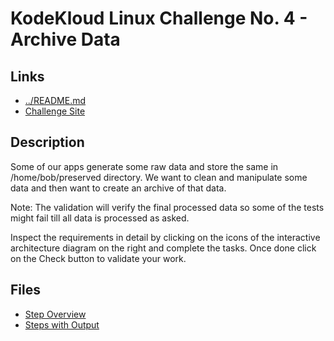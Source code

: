 # KodeKloud Linux Challenge No. 4 - Archive Data

## Links

- [../README.md](../README.md)
- [Challenge Site](https://kodekloud.com/topic/linux-challenge-4/)

## Description

Some of our apps generate some raw data and store the same in
/home/bob/preserved directory. We want to clean and manipulate some data and
then want to create an archive of that data.

Note: The validation will verify the final processed data so some of the tests
might fail till all data is processed as asked.

Inspect the requirements in detail by clicking on the icons of the interactive
architecture diagram on the right and complete the tasks. Once done click on
the Check button to validate your work.

## Files

- [Step Overview](steps.md)
- [Steps with Output](output.md)

